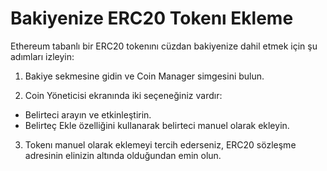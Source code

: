 # Bakiyenize ERC20 Tokenı Ekleme

Ethereum tabanlı bir ERC20 tokenını cüzdan bakiyenize dahil etmek için şu adımları izleyin:

1. Bakiye sekmesine gidin ve Coin Manager simgesini bulun.

2. Coin Yöneticisi ekranında iki seçeneğiniz vardır:
 - Belirteci arayın ve etkinleştirin.
 - Belirteç Ekle özelliğini kullanarak belirteci manuel olarak ekleyin.

3. Tokenı manuel olarak eklemeyi tercih ederseniz, ERC20 sözleşme adresinin elinizin altında olduğundan emin olun.